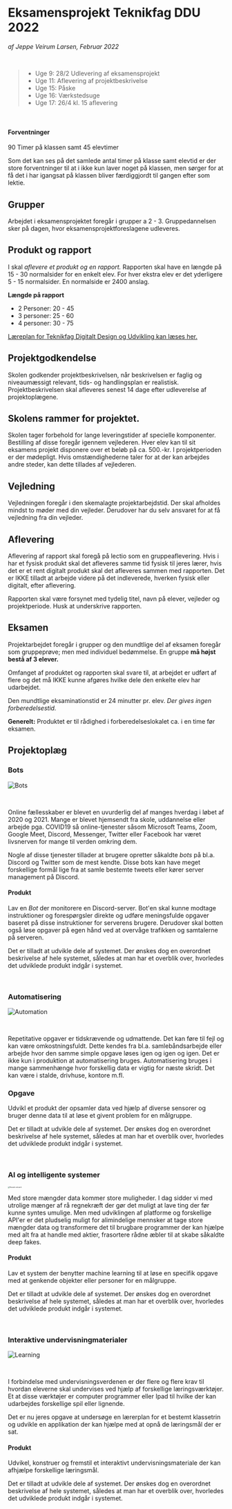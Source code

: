 # Eksamensprojekt Teknikfag DDU 2022

*af Jeppe Veirum Larsen, Februar 2022*

<br>

> - Uge 9: 28/2 Udlevering af eksamensprojekt
> - Uge 11: Aflevering af projektbeskrivelse
> - Uge 15: Påske
> - Uge 16: Værkstedsuge
> - Uge 17: 26/4 kl. 15 aflevering

<br>

#### Forventninger

90 Timer på klassen samt 45 elevtimer

Som det kan ses på det samlede antal timer på klasse samt elevtid er der store forventninger til at i ikke kun laver noget på klassen, men sørger for at få det i har igangsat på klassen bliver færdiggjordt til gangen efter som lektie.

## Grupper

Arbejdet i eksamensprojektet foregår i grupper a 2 - 3. Gruppedannelsen sker på dagen, hvor eksamensprojektforeslagene udleveres. 

## Produkt og rapport
I skal *aflevere et produkt og en rapport.* Rapporten skal have en længde på 15 - 30 normalsider for en enkelt elev. For hver ekstra elev er det yderligere 5 - 15 normalsider. En normalside er 2400 anslag.

**Længde på rapport**

- 2 Personer: 20 - 45
- 3 personer: 25 - 60
- 4 personer: 30 - 75

[Læreplan for Teknikfag Digitalt Design og Udvikling kan læses her.](https://www.uvm.dk/-/media/filer/uvm/gym-laereplaner-2017/htx/teknikfag-a-digitalt-design-og-udvikling-htx-august-2017.pdf)



## Projektgodkendelse

Skolen godkender projektbeskrivelsen, når beskrivelsen er faglig og niveaumæssigt relevant, tids- og handlingsplan er realistisk. Projektbeskrivelsen skal afleveres senest 14 dage efter udleverelse af projektoplægene.



## Skolens rammer for projektet.

Skolen tager forbehold for lange leveringstider af specielle komponenter.
 Bestilling af disse foregår igennem vejlederen.
 Hver elev kan til sit eksamens projekt disponere over et beløb på ca. 500.-kr.
 I projektperioden er der mødepligt. Hvis omstændighederne taler for at der kan arbejdes andre steder, kan dette tillades af vejlederen.

## Vejledning

Vejledningen foregår i den skemalagte projektarbejdstid. Der skal afholdes mindst to møder med din vejleder. Derudover har du selv ansvaret for at få vejledning fra din vejleder.



## Aflevering

Aflevering af rapport skal foregå på lectio som en gruppeaflevering. Hvis i har et fysisk produkt skal det afleveres samme tid fysisk til jeres lærer, hvis det er et rent digitalt produkt skal det afleveres sammen med rapporten. Det er IKKE tilladt at arbejde videre på det indleverede, hverken fysisk eller digitalt, efter aflevering.

Rapporten skal være forsynet med tydelig titel, navn på elever, vejleder og projektperiode. Husk at underskrive rapporten.

## Eksamen

Projektarbejdet foregår i grupper og den mundtlige del af eksamen foregår som gruppeprøve; men med individuel bedømmelse. En gruppe **må højst bestå af 3 elever.**

Omfanget af produktet og rapporten skal svare til, at arbejdet er udført af flere og det må IKKE kunne afgøres hvilke dele den enkelte elev har udarbejdet.

Den mundtlige eksaminationstid er 24 minutter pr. elev. *Der gives ingen forberedelsestid.*

**Generelt:**
 Produktet er til rådighed i forberedelseslokalet ca. i en time før eksamen.



## Projektoplæg

### Bots

![Bots](https://elifeportugal.com/wp-content/uploads/2018/09/bots.jpg)

<br>

Online fællesskaber er blevet en uvurderlig del af manges hverdag i løbet af 2020 og 2021. Mange er blevet hjemsendt fra skole, uddannelse eller arbejde pga. COVID19 så online-tjenester såsom Microsoft Teams, Zoom, Google Meet, Discord, Messenger, Twitter eller Facebook har været livsnerven for mange til verden omkring dem.

Nogle af disse tjenester tillader at brugere opretter såkaldte *bots*  på bl.a. Discord og Twitter som de mest kendte. Disse bots kan have meget forskellige formål lige fra at samle bestemte tweets eller kører server management på Discord. 

#### Produkt

Lav en *Bot* der monitorere en Discord-server. Bot'en skal kunne modtage instruktioner og forespørgsler direkte og udføre meningsfulde opgaver baseret på disse instruktioner for serverens brugere. Derudover skal botten også løse opgaver på egen hånd ved at overvåge trafikken og samtalerne på serveren.

Det er tilladt at udvikle dele af systemet. Der ønskes dog en overordnet beskrivelse af hele systemet, således at man har et overblik over, hvorledes det udviklede produkt indgår i systemet.

<br>

### Automatisering

![Automation](https://1stplace.dk/media/1191/marketing-automation.jpg)

<br>

Repetitative opgaver er tidskrævende og udmattende. Det kan føre til fejl og kan være omkostningsfuldt. Dette kendes fra bl.a. samlebåndsarbejde eller arbejde hvor den samme simple opgave løses igen og igen og igen. Det er ikke kun i produktion at automatisering bruges. Automatisering bruges i mange sammenhænge hvor forskellig data er vigtig for næste skridt. Det kan være i stalde, drivhuse, kontore m.fl. 

### Opgave

Udvikl et produkt der opsamler data ved hjælp af diverse sensorer og bruger denne data til at løse et givent problem for en målgruppe.

Det er tilladt at udvikle dele af systemet. Der ønskes dog en overordnet beskrivelse af hele systemet, således at man har et overblik over, hvorledes det udviklede produkt indgår i systemet.

<br>

### AI og intelligente systemer

<img src="https://miro.medium.com/max/6000/1*jsmEpb9mTHvWgat2qpGgQA.png" alt="Neurale netværk" style="zoom: 25%;" />

Med store mængder data kommer store muligheder. I dag sidder vi med utrolige mænger af rå regnekræft der gør det muligt at lave ting der før kunne syntes umulige. Men med udviklingen af platforme og forskellige API'er er det pludselig muligt for alimindelige mennsker at tage store mængder data og transformere det til brugbare programmer der kan hjælpe med alt fra at handle med aktier, frasortere rådne æbler til at skabe såkaldte deep fakes.  

#### Produkt

Lav et system der benytter machine learning til at løse en specifik opgave med at genkende objekter eller personer for en målgruppe.

Det er tilladt at udvikle dele af systemet. Der ønskes dog en overordnet beskrivelse af hele systemet, således at man har et overblik over, hvorledes det udviklede produkt indgår i systemet.

<br>

### Interaktive undervisningmaterialer

![Learning](https://www.viewsonic.com/library/wp-content/uploads/2019/04/LB0041-1-c-1024x576.jpg)

<br>

I forbindelse med undervisningsverdenen er der flere og flere krav til hvordan eleverne skal undervises ved hjælp af forskellige læringsværktøjer.  Et at disse værktøjer er computer programmer eller Ipad til hvilke der kan udarbejdes forskellige spil eller lignende.

Det er nu jeres opgave at undersøge en lærerplan for et bestemt klassetrin og udvikle en applikation der kan hjælpe med at opnå de læringsmål der er sat.

#### Produkt

Udvikel, konstruer og fremstil et interaktivt undervisningsmateriale der kan afhjælpe forskellige læringsmål.

Det er tilladt at udvikle dele af systemet. Der ønskes dog en overordnet beskrivelse af hele systemet, således at man har et overblik over, hvorledes det udviklede produkt indgår i systemet.











